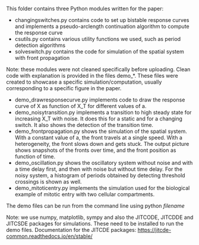 This folder contains three Python modules written for the paper:

- changingswitches.py contains code to set up bistable response curves and implements a pseudo-arclength continuation algorithm to compute the response curve
- csutils.py contains various utility functions we used, such as period detection algorithms
- solveswitch.py contains the code for simulation of the spatial system with front propagation

Note: these modules were not cleaned specifically before uploading. Clean code with explanation is provided in the files demo_*. These files were created to showcase a specific simulation/computation, usually corresponding to a specific figure in the paper.

- demo_drawresponsecurve.py implements code to draw the response curve of X as function of X_T for different values of a.
- demo_noisytransition.py implements a transition to high steady state for increasing X_T with noise. It does this for a static and for a changing switch. It also shows the detection of the transition time.
- demo_frontpropagation.py shows the simulation of the spatial system. With a constant value of a, the front travels at a single speed. With a heterogeneity, the front slows down and gets stuck. The output picture shows snapshots of the fronts over time, and the front position as function of time.
- demo_oscillation.py shows the oscillatory system without noise and with a time delay first, and then with noise but without time delay. For the noisy system, a histogram of periods obtained by detecting threshold crossings is shown as well.
- demo_mitoticentry.py implements the simulation used for the biological example of mitotic entry with two cellular compartments.


The demo files can be run from the command line using python *filename*

Note: we use numpy, matplotlib, sympy and also the JITCODE, JITCDDE and JITCSDE packages for simulations. These need to be installed to run the demo files.
Documentation for the JITCDE packages: https://jitcde-common.readthedocs.io/en/stable/
